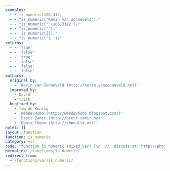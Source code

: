 ```yaml
---
examples:
  - - is_numeric(186.31);
  - - "is_numeric('Kevin van Zonneveld');"
  - - "is_numeric(' +186.31e2');"
  - - "is_numeric('');"
  - - 'is_numeric([]);'
  - - "is_numeric('1 ');"
returns:
  - - 'true'
  - - 'false'
  - - 'true'
  - - 'false'
  - - 'false'
  - - 'false'
authors:
  original by:
    - 'Kevin van Zonneveld (http://kevin.vanzonneveld.net)'
  improved by:
    - David
    - taith
  bugfixed by:
    - Tim de Koning
    - 'WebDevHobo (http://webdevhobo.blogspot.com/)'
    - 'Brett Zamir (http://brett-zamir.me)'
    - 'Denis Chenu (http://shnoulle.net)'
notes: []
layout: function
function: is_numeric
category: var
code: "function is_numeric (mixed_var) {\n  //  discuss at: http://phpjs.org/functions/is_numeric/\n  // original by: Kevin van Zonneveld (http://kevin.vanzonneveld.net)\n  // improved by: David\n  // improved by: taith\n  // bugfixed by: Tim de Koning\n  // bugfixed by: WebDevHobo (http://webdevhobo.blogspot.com/)\n  // bugfixed by: Brett Zamir (http://brett-zamir.me)\n  // bugfixed by: Denis Chenu (http://shnoulle.net)\n  //   example 1: is_numeric(186.31);\n  //   returns 1: true\n  //   example 2: is_numeric('Kevin van Zonneveld');\n  //   returns 2: false\n  //   example 3: is_numeric(' +186.31e2');\n  //   returns 3: true\n  //   example 4: is_numeric('');\n  //   returns 4: false\n  //   example 5: is_numeric([]);\n  //   returns 5: false\n  //   example 6: is_numeric('1 ');\n  //   returns 6: false\n\n  var whitespace =\n    ' \\n\\r\\t\\f\\x0b\\xa0\\u2000\\u2001\\u2002\\u2003\\u2004\\u2005\\u2006\\u2007\\u2008\\u2009\\u200a\\u200b\\u2028\\u2029\\u3000'\n  return (typeof mixed_var === 'number' || (typeof mixed_var === 'string' && whitespace.indexOf(mixed_var.slice(-1)) ===\n    -1)) && mixed_var !== '' && !isNaN(mixed_var)\n}\n"
permalink: /functions/is_numeric/
redirect_from:
  - /functions/var/is_numeric/
---
```


<!-- WARNING! This file is auto generated by `npm run web:inject`, do not edit by hand -->
